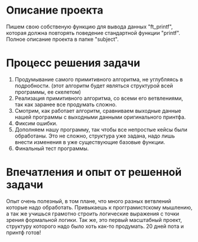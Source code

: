 # Описание проекта

Пишем свою собственую функцию для вывода данных "ft_printf", которая должна повторять поведение стандартной функции "printf".
Полное описание проекта в папке "subject".

# Процесс решения задачи

1. Продумывание самого примитивного алгоритма, не углубляясь в подробности. (этот алгоритм будет являться структурой всей программы, ее скелетом)
2. Реализация примитивного алгоритма, со всеми его ветвлениями, так как заранее все продумать сложно.
3. Смотрим, как работает алгоритм, сравниваем выходные данные нашей программы с выходными данными оригинального принтфа.
4. Фиксим ошибки.
5. Дополняем нашу программу, так чтобы все непростые кейсы были обработаны. Это не сложно, структура уже задана, надо лишь внести изменения в уже существующие
базовые функции.
6. Финальный тест программы.

# Впечатления и опыт от решенной задачи

Опыт очень полезный, в том плане, что много разных ветвлений которые надо обработать. Привыкаешь к прогграмистскому мышлению,
а так же учишься грамотно строить логические выражения с точки зрения формальной логики. Так же, это первый масштабный проект, структуру которого надо было
хоть как-то продумать. 20 дней пота и принтф готов!

